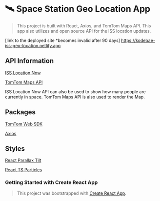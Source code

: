 # 🛰️ Space Station Geo Location App
> This project is built with React, Axios, and TomTom Maps API. This app also utilizes and open source API for the ISS location updates.

[link to the deployed site *becomes invalid after 90 days] https://kodebae-iss-geo-location.netlify.app

## API Information
[ISS Location Now](https://wheretheiss.at/w/developer)

[TomTom Maps API](https://developer.tomtom.com/products/maps-api)

<p>ISS Location Now API can also be used to show how many people are currently in space.
TomTom Maps API is also used to render the Map.</p>


## Packages
[TomTom Web SDK](https://www.npmjs.com/package/@tomtom-international/web-sdk-maps)

[Axios](https://www.npmjs.com/package/axios)

## Styles
[React Parallax Tilt](https://www.npmjs.com/package/react-parallax-tilt)

[React TS Particles](https://www.npmjs.com/package/react-tsparticles)

### Getting Started with Create React App

> This project was bootstrapped with
[Create React App](https://github.com/facebook/create-react-app).

